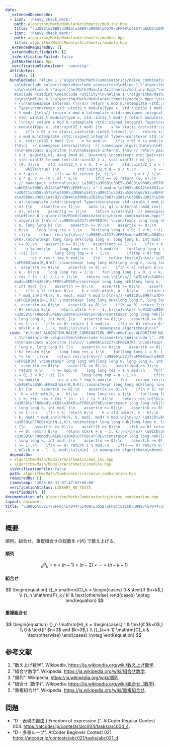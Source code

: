 ```yaml
---
data:
  _extendedDependsOn:
  - icon: ':heavy_check_mark:'
    path: algorithm/Math/ModularArithmetic/mod_inv.hpp
    title: "\u30E2\u30B8\u30E5\u30E9\u9006\u6570\uFF08\u4E57\u6CD5\u9006\u5143\uFF09"
  - icon: ':heavy_check_mark:'
    path: algorithm/Math/ModularArithmetic/modulo.hpp
    title: algorithm/Math/ModularArithmetic/modulo.hpp
  _extendedRequiredBy: []
  _extendedVerifiedWith: []
  _isVerificationFailed: false
  _pathExtension: hpp
  _verificationStatusIcon: ':warning:'
  attributes:
    links: []
  bundledCode: "#line 1 \"algorithm/Math/Combinatorics/naive_combination.hpp\"\n\n\
    \n\n#include <algorithm>\n#include <cassert>\n\n#line 1 \"algorithm/Math/ModularArithmetic/mod_inv.hpp\"\
    \n\n\n\n#line 5 \"algorithm/Math/ModularArithmetic/mod_inv.hpp\"\n#include <concepts>\n\
    #include <cstdint>\n#include <utility>\n\n#line 1 \"algorithm/Math/ModularArithmetic/modulo.hpp\"\
    \n\n\n\n#line 6 \"algorithm/Math/ModularArithmetic/modulo.hpp\"\n\nnamespace algorithm\
    \ {\n\nnamespace internal {\n\n// return x mod m.\ntemplate <std::unsigned_integral\
    \ Type>\nconstexpr std::uint32_t modulo(Type x, std::uint32_t mod) { return x\
    \ % mod; }\n\n// return x mod m.\ntemplate <std::unsigned_integral Type>\nconstexpr\
    \ std::uint32_t modulo(Type x, std::int32_t mod) { return modulo(x, static_cast<std::uint32_t>(mod));\
    \ }\n\n// return x mod m.\ntemplate <std::signed_integral Type>\nconstexpr std::uint32_t\
    \ modulo(Type x, std::uint32_t mod) {\n    x %= static_cast<std::int64_t>(mod);\n\
    \    if(x < 0) x += static_cast<std::int64_t>(mod);\n    return x;\n}\n\n// return\
    \ x mod m.\ntemplate <std::signed_integral Type>\nconstexpr std::uint32_t modulo(Type\
    \ x, std::int32_t mod) {\n    x %= mod;\n    if(x < 0) x += mod;\n    return x;\n\
    }\n\n}  // namespace internal\n\n}  // namespace algorithm\n\n\n#line 10 \"algorithm/Math/ModularArithmetic/mod_inv.hpp\"\
    \n\nnamespace algorithm {\n\nnamespace internal {\n\n// return pair of (x, g)\
    \ s.t. g=gcd(a,m), ax=g (mod m), 0<=x<m/g.\nconstexpr std::pair<std::uint32_t,\
    \ std::uint32_t> mod_inv(std::uint32_t a, std::uint32_t m) {\n    if(a == 0) return\
    \ {0, m};\n    std::uint32_t s = m, t = a;\n    std::uint32_t u = m, v = 1;\n\
    \    while(true) {\n        std::uint32_t q = s / t;\n        s -= t * q, u -=\
    \ v * q;\n        if(s == 0) return {v, t};\n        q = t / s;\n        t -=\
    \ s * q, v += (m - u) * q;\n        if(t == 0) return {u, s};\n    }\n}\n\n} \
    \ // namespace internal\n\n// \u30E2\u30B8\u30E5\u30E9\u9006\u6570\uFF08\u4E57\
    \u6CD5\u9006\u5143\uFF09\uFF0E\n// a^-1 mod m \u3092\u6C42\u3081\u308B\uFF0E\u89E3\
    \u304C\u5B58\u5728\u3059\u308B\u5FC5\u8981\u5341\u5206\u6761\u4EF6\u306F\uFF0C\
    a\u3068m\u304C\u4E92\u3044\u306B\u7D20\u3067\u3042\u308B\u3053\u3068\uFF0EO(log\
    \ a).\ntemplate <std::integral Type>\nconstexpr std::int64_t mod_inv(Type a, std::int32_t\
    \ m) {\n    assert(m >= 1);\n    auto [x, g] = internal::mod_inv(::algorithm::internal::modulo(a,\
    \ m), m);\n    assert(g == 1);\n    return x;\n}\n\n}  // namespace algorithm\n\
    \n\n#line 8 \"algorithm/Math/Combinatorics/naive_combination.hpp\"\n\nnamespace\
    \ algorithm {\n\n// \u9806\u5217\uFF0EO(K).\nconstexpr long long nPk(long long\
    \ n, long long k) {\n    assert(n >= 0);\n    assert(k >= 0);\n    if(n < k) return\
    \ 0;\n    long long res = 1;\n    for(long long i = 0; i < k; ++i) res *= (n -\
    \ i);\n    return res;\n}\n\n// \u9806\u5217\uFF08mod\u4ED8\u304D\uFF09\uFF0E\
    O(K).\nconstexpr long long nPk(long long n, long long k, int mod) {\n    assert(n\
    \ >= 0);\n    assert(k >= 0);\n    assert(mod >= 1);\n    if(n < k) return 0;\n\
    \    n %= mod;\n    long long res = 1 % mod;\n    for(long long i = 0; i < k;\
    \ ++i) {\n        long long tmp = n - i;\n        if(tmp < 0) tmp += mod;\n  \
    \      res = res * tmp % mod;\n    }\n    return res;\n}\n\n// \u7D44\u5408\u305B\
    \uFF0EO(min(K,N-K)).\nconstexpr long long nCk(long long n, long long k) {\n  \
    \  assert(n >= 0);\n    assert(k >= 0);\n    if(n < k) return 0;\n    k = std::min(k,\
    \ n - k);\n    long long res = 1;\n    for(long long i = 0; i < k; ++i) res =\
    \ res * (n - i) / (i + 1);\n    return res;\n}\n\n// \u7D44\u5408\u305B\uFF08\
    mod\u4ED8\u304D\uFF09\uFF0E\nconstexpr long long nCk(long long n, long long k,\
    \ int mod) {\n    assert(n >= 0);\n    assert(k >= 0);\n    assert(mod >= 1);\n\
    \    if(n < k) return 0;\n    k = std::min(k, n - k);\n    return nPk(n, k, mod)\
    \ * mod_inv(nPk(k, k, mod), mod) % mod;\n}\n\n// \u91CD\u8907\u7D44\u5408\u305B\
    \uFF0EO(min(N-1,K)).\nconstexpr long long nHk(long long n, long long k) {\n  \
    \  assert(n >= 0);\n    assert(k >= 0);\n    if(k == 0) return 1;\n    if(n ==\
    \ 0) return 0;\n    return nCk(k + n - 1, k);\n}\n\n// \u91CD\u8907\u7D44\u5408\
    \u305B\uFF08mod\u4ED8\u304D\uFF09\uFF0E\nconstexpr long long nHk(long long n,\
    \ long long k, int mod) {\n    assert(n >= 0);\n    assert(k >= 0);\n    assert(mod\
    \ >= 1);\n    if(k == 0) return 1 % mod;\n    if(n == 0) return 0;\n    return\
    \ nCk(k + n - 1, k, mod);\n}\n\n}  // namespace algorithm\n\n\n"
  code: "#ifndef ALGORITHM_NAIVE_COMBINATION_HPP\n#define ALGORITHM_NAIVE_COMBINATION_HPP\
    \ 1\n\n#include <algorithm>\n#include <cassert>\n\n#include \"../ModularArithmetic/mod_inv.hpp\"\
    \n\nnamespace algorithm {\n\n// \u9806\u5217\uFF0EO(K).\nconstexpr long long nPk(long\
    \ long n, long long k) {\n    assert(n >= 0);\n    assert(k >= 0);\n    if(n <\
    \ k) return 0;\n    long long res = 1;\n    for(long long i = 0; i < k; ++i) res\
    \ *= (n - i);\n    return res;\n}\n\n// \u9806\u5217\uFF08mod\u4ED8\u304D\uFF09\
    \uFF0EO(K).\nconstexpr long long nPk(long long n, long long k, int mod) {\n  \
    \  assert(n >= 0);\n    assert(k >= 0);\n    assert(mod >= 1);\n    if(n < k)\
    \ return 0;\n    n %= mod;\n    long long res = 1 % mod;\n    for(long long i\
    \ = 0; i < k; ++i) {\n        long long tmp = n - i;\n        if(tmp < 0) tmp\
    \ += mod;\n        res = res * tmp % mod;\n    }\n    return res;\n}\n\n// \u7D44\
    \u5408\u305B\uFF0EO(min(K,N-K)).\nconstexpr long long nCk(long long n, long long\
    \ k) {\n    assert(n >= 0);\n    assert(k >= 0);\n    if(n < k) return 0;\n  \
    \  k = std::min(k, n - k);\n    long long res = 1;\n    for(long long i = 0; i\
    \ < k; ++i) res = res * (n - i) / (i + 1);\n    return res;\n}\n\n// \u7D44\u5408\
    \u305B\uFF08mod\u4ED8\u304D\uFF09\uFF0E\nconstexpr long long nCk(long long n,\
    \ long long k, int mod) {\n    assert(n >= 0);\n    assert(k >= 0);\n    assert(mod\
    \ >= 1);\n    if(n < k) return 0;\n    k = std::min(k, n - k);\n    return nPk(n,\
    \ k, mod) * mod_inv(nPk(k, k, mod), mod) % mod;\n}\n\n// \u91CD\u8907\u7D44\u5408\
    \u305B\uFF0EO(min(N-1,K)).\nconstexpr long long nHk(long long n, long long k)\
    \ {\n    assert(n >= 0);\n    assert(k >= 0);\n    if(k == 0) return 1;\n    if(n\
    \ == 0) return 0;\n    return nCk(k + n - 1, k);\n}\n\n// \u91CD\u8907\u7D44\u5408\
    \u305B\uFF08mod\u4ED8\u304D\uFF09\uFF0E\nconstexpr long long nHk(long long n,\
    \ long long k, int mod) {\n    assert(n >= 0);\n    assert(k >= 0);\n    assert(mod\
    \ >= 1);\n    if(k == 0) return 1 % mod;\n    if(n == 0) return 0;\n    return\
    \ nCk(k + n - 1, k, mod);\n}\n\n}  // namespace algorithm\n\n#endif\n"
  dependsOn:
  - algorithm/Math/ModularArithmetic/mod_inv.hpp
  - algorithm/Math/ModularArithmetic/modulo.hpp
  isVerificationFile: false
  path: algorithm/Math/Combinatorics/naive_combination.hpp
  requiredBy: []
  timestamp: '2025-08-31 07:47:07+00:00'
  verificationStatus: LIBRARY_NO_TESTS
  verifiedWith: []
documentation_of: algorithm/Math/Combinatorics/naive_combination.hpp
layout: document
title: "\u9806\u5217\uFF0C\u7D44\u5408\u305B\uFF0C\u91CD\u8907\u7D44\u5408\u305B"
---
```



## 概要

順列，組合せ，重複組合せの総数を $\mathcal{O}(K)$ で数え上げる．


#### 順列

$$
{}_n \mathrm{P}_k = n \times (n-1) \times (n-2) \times \cdots \times (n-k+1)
$$


#### 組合せ

$$
\begin{equation}
    {}_n \mathrm{C}_k = 
    \begin{cases}
        0 & \text{if $n<k$,} \\
        {}_n \mathrm{P}_k / k! & \text{otherwise}
    \end{cases}
    \notag
\end{equation}
$$


#### 重複組合せ

$$
\begin{equation}
    {}_n \mathrm{H}_k = 
    \begin{cases}
        1 & \text{if $k=0$,} \\
        0 & \text{if $n=0$ and $k>0$,} \\
        {}_{k+n-1} \mathrm{C}_k & \text{otherwise}
    \end{cases}
    \notag
\end{equation}
$$


## 参考文献

1. "数え上げ数学". Wikipedia. <https://ja.wikipedia.org/wiki/数え上げ数学>.
1. "組合せ数学". Wikipedia. <https://ja.wikipedia.org/wiki/組合せ数学>.
1. "順列". Wikipedia. <https://ja.wikipedia.org/wiki/順列>.
1. "組合せ (数学)". Wikipedia. <https://ja.wikipedia.org/wiki/組合せ_(数学)>.
1. "重複組合せ". Wikipedia. <https://ja.wikipedia.org/wiki/重複組合せ>.


## 問題

- "D - 表現の自由 ( Freedom of expression )". AtCoder Regular Contest 004. <https://atcoder.jp/contests/arc004/tasks/arc004_4>.
- "D - 多重ループ". AtCoder Beginner Contest 021. <https://atcoder.jp/contests/abc021/tasks/abc021_d>.
